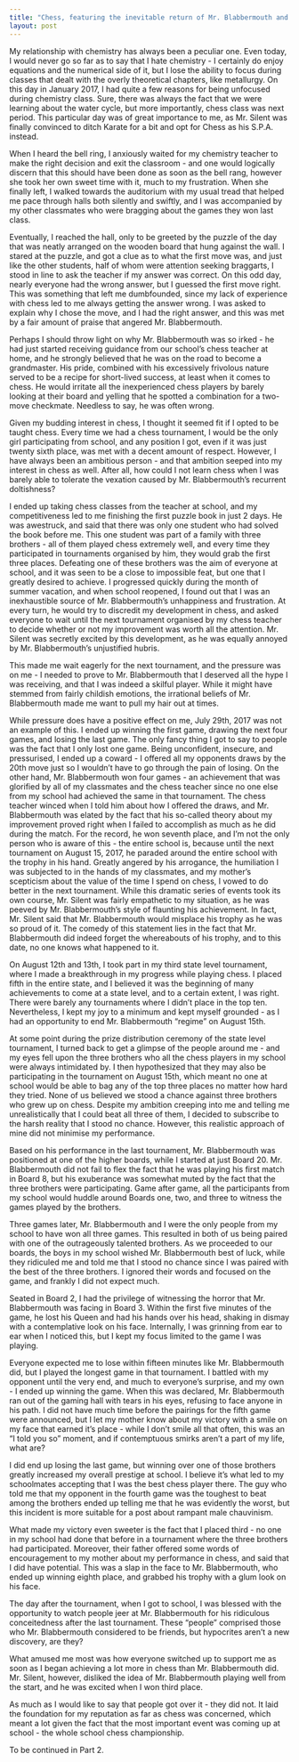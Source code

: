 ```yaml
---
title: "Chess, featuring the inevitable return of Mr. Blabbermouth and Mr. Silent - Part One"
layout: post
---
```

My relationship with chemistry has always been a peculiar one. Even today, I would never go so far as to say that I hate chemistry - I certainly do enjoy equations and the numerical side of it, but I lose the ability to focus during classes that dealt with the overly theoretical chapters, like metallurgy. On this day in January 2017, I had quite a few reasons for being unfocused during chemistry class. Sure, there was always the fact that we were learning about the water cycle, but more importantly, chess class was next period. This particular day was of great importance to me, as Mr. Silent was finally convinced to ditch Karate for a bit and opt for Chess as his S.P.A. instead. 


When I heard the bell ring, I anxiously waited for my chemistry teacher to make the right decision and exit the classroom - and one would logically discern that this should have been done as soon as the bell rang, however she took her own sweet time with it, much to my frustration. When she finally left, I walked towards the auditorium with my usual tread that helped me pace through halls both silently and swiftly, and I was accompanied by my other classmates who were bragging about the games they won last class. 

Eventually, I reached the hall, only to be greeted by the puzzle of the day that was neatly arranged on the wooden board that hung against the wall. I stared at the puzzle, and got a clue as to what the first move was, and just like the other students, half of whom were attention seeking braggarts, I stood in line to ask the teacher if my answer was correct. On this odd day, nearly everyone had the wrong answer, but I guessed the first move right. This was something that left me dumbfounded, since my lack of experience with chess led to me always getting the answer wrong. I was asked to explain why I chose the move, and I had the right answer, and this was met by a fair amount of praise that angered Mr. Blabbermouth.

Perhaps I should throw light on why Mr. Blabbermouth was so irked - he had just started receiving guidance from our school’s chess teacher at home, and he strongly believed that he was on the road to become a grandmaster. His pride, combined with his excessively frivolous nature served to be a recipe for short-lived success, at least when it comes to chess. He would irritate all the inexperienced chess players by barely looking at their board and yelling that he spotted a combination for a two-move checkmate. Needless to say, he was often wrong.

Given my budding interest in chess, I thought it seemed fit if I opted to be taught chess. Every time we had a chess tournament, I would be the only girl participating from school, and any position I got, even if it was just twenty sixth place, was met with a decent amount of respect. However, I have always been an ambitious person - and that ambition seeped into my interest in chess as well. After all, how could I not learn chess when I was barely able to tolerate the vexation caused by Mr. Blabbermouth’s recurrent doltishness? 

I ended up taking chess classes from the teacher at school, and my competitiveness led to me finishing the first puzzle book in just 2 days. He was awestruck, and said that there was only one student who had solved the book before me. This one student was part of a family with three brothers - all of them played chess extremely well, and every time they participated in tournaments organised by him, they would grab the first three places. Defeating one of these brothers was the aim of everyone at school, and it was seen to be a close to impossible feat, but one that I greatly desired to achieve. I progressed quickly during the month of summer vacation, and when school reopened, I found out that I was an inexhaustible source of Mr. Blabbermouth’s unhappiness and frustration. At every turn, he would try to discredit my development in chess, and asked everyone to wait until the next tournament organised by my chess teacher to decide whether or not my improvement was worth all the attention. Mr. Silent was secretly excited by this development, as he was equally annoyed by Mr. Blabbermouth’s unjustified hubris. 

This made me wait eagerly for the next tournament, and the pressure was on me - I needed to prove to Mr. Blabbermouth that I deserved all the hype I was receiving, and that I was indeed a skilful player. While it might have stemmed from fairly childish emotions, the irrational beliefs of Mr. Blabbermouth made me want to pull my hair out at times. 

While pressure does have a positive effect on me, July 29th, 2017 was not an example of this. I ended up winning the first game, drawing the next four games, and losing the last game. The only fancy thing I got to say to people was the fact that I only lost one game. Being unconfident, insecure, and pressurised, I ended up a coward - I offered all my opponents draws by the 20th move just so I wouldn’t have to go through the pain of losing. On the other hand, Mr. Blabbermouth won four games - an achievement that was glorified by all of my classmates and the chess teacher since no one else from my school had achieved the same in that tournament. The chess teacher winced when I told him about how I offered the draws, and Mr. Blabbermouth was elated by the fact that his so-called theory about my improvement proved right when I failed to accomplish as much as he did during the match. For the record, he won seventh place, and I’m not the only person who is aware of this - the entire school is, because until the next tournament on August 15, 2017, he paraded around the entire school with the trophy in his hand. Greatly angered by his arrogance, the humiliation I was subjected to in the hands of my classmates, and my mother’s scepticism about the value of the time I spend on chess, I vowed to do better in the next tournament. While this dramatic series of events took its own course, Mr. Silent was fairly empathetic to my situation, as he was peeved by Mr. Blabbermouth’s style of flaunting his achievement. In fact, Mr. Silent said that Mr. Blabbermouth would misplace his trophy as he was so proud of it. The comedy of this statement lies in the fact that Mr. Blabbermouth did indeed forget the whereabouts of his trophy, and to this date, no one knows what happened to it.

On August 12th and 13th, I took part in my third state level tournament, where I made a breakthrough in my progress while playing chess. I placed fifth in the entire state, and I believed it was the beginning of many achievements to come at a state level, and to a certain extent, I was right. There were barely any tournaments where I didn’t place in the top ten. Nevertheless, I kept my joy to a minimum and kept myself grounded - as I had an opportunity to end Mr. Blabbermouth “regime” on August 15th. 

At some point during the prize distribution ceremony of the state level tournament, I turned back to get a glimpse of the people around me - and my eyes fell upon the three brothers who all the chess players in my school were always intimidated by. I then hypothesized that they may also be participating in the tournament on August 15th, which meant no one at school would be able to bag any of the top three places no matter how hard they tried. None of us believed we stood a chance against three brothers who grew up on chess. Despite my ambition creeping into me and telling me unrealistically that I could beat all three of them, I decided to subscribe to the harsh reality that I stood no chance. However, this realistic approach of mine did not minimise my performance.

Based on his performance in the last tournament, Mr. Blabbermouth was positioned at one of the higher boards, while I started at just Board 20. Mr. Blabbermouth did not fail to flex the fact that he was playing his first match in Board 8, but his exuberance was somewhat muted by the fact that the three brothers were participating. Game after game, all the participants from my school would huddle around Boards one, two, and three to witness the games played by the brothers. 

Three games later, Mr. Blabbermouth and I were the only people from my school to have won all three games. This resulted in both of us being paired with one of the outrageously talented brothers. As we proceeded to our boards, the boys in my school wished Mr. Blabbermouth best of luck, while they ridiculed me and told me that I stood no chance since I was paired with the best of the three brothers. I ignored their words and focused on the game, and frankly I did not expect much.

Seated in Board 2, I had the privilege of witnessing the horror that Mr. Blabbermouth was facing in Board 3. Within the first five minutes of the game, he lost his Queen and had his hands over his head, shaking in dismay with a contemplative look on his face. Internally, I was grinning from ear to ear when I noticed this, but I kept my focus limited to the game I was playing. 

Everyone expected me to lose within fifteen minutes like Mr. Blabbermouth did, but I played the longest game in that tournament. I battled with my opponent until the very end, and much to everyone’s surprise, and my own - I ended up winning the game. When this was declared, Mr. Blabbermouth ran out of the gaming hall with tears in his eyes, refusing to face anyone in his path. I did not have much time before the pairings for the fifth game were announced, but I let my mother know about my victory with a smile on my face that earned it’s place - while I don’t smile all that often, this was an “I told you so” moment, and if contemptuous smirks aren’t a part of my life, what are?

I did end up losing the last game, but winning over one of those brothers greatly increased my overall prestige at school. I believe it’s what led to my schoolmates accepting that I was the best chess player there. The guy who told me that my opponent in the fourth game was the toughest to beat among the brothers ended up telling me that he was evidently the worst, but this incident is more suitable for a post about rampant male chauvinism.

What made my victory even sweeter is the fact that I placed third - no one in my school had done that before in a tournament where the three brothers had participated. Moreover, their father offered some words of encouragement to my mother about my performance in chess, and said that I did have potential. This was a slap in the face to Mr. Blabbermouth, who ended up winning eighth place, and grabbed his trophy with a glum look on his face. 

The day after the tournament, when I got to school, I was blessed with the opportunity to watch people jeer at Mr. Blabbermouth for his ridiculous conceitedness after the last tournament. These “people” comprised those who Mr. Blabbermouth considered to be friends, but hypocrites aren’t a new discovery, are they?

What amused me most was how everyone switched up to support me as soon as I began achieving a lot more in chess than Mr. Blabbermouth did. Mr. Silent, however, disliked the idea of Mr. Blabbermouth playing well from the start, and he was excited when I won third place. 

As much as I would like to say that people got over it - they did not. It laid the foundation for my reputation as far as chess was concerned, which meant a lot given the fact that the most important event was coming up at school - the whole school chess championship.

To be continued in Part 2.
